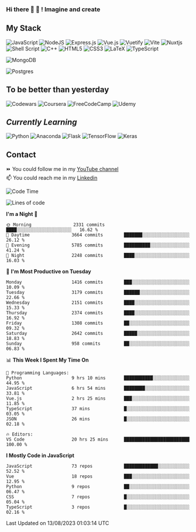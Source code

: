 ### Hi there 👋 🤖 ! Imagine and create

## My Stack
![JavaScript](https://img.shields.io/badge/javascript-%23323330.svg?style=for-the-badge&logo=javascript&logoColor=%23F7DF1E) ![NodeJS](https://img.shields.io/badge/node.js-6DA55F?style=for-the-badge&logo=node.js&logoColor=white) <img alt="Express.js" src="https://img.shields.io/badge/express.js%20-%23404d59.svg?&style=for-the-badge"/> ![Vue.js](https://img.shields.io/badge/vuejs-%2335495e.svg?style=for-the-badge&logo=vuedotjs&logoColor=%234FC08D) ![Vuetify](https://img.shields.io/badge/Vuetify-1867C0?style=for-the-badge&logo=vuetify&logoColor=AEDDFF) ![Vite](https://img.shields.io/badge/vite-%23646CFF.svg?style=for-the-badge&logo=vite&logoColor=white) ![Nuxtjs](https://img.shields.io/badge/Nuxt-002E3B?style=for-the-badge&logo=nuxtdotjs&logoColor=#00DC82) ![Shell Script](https://img.shields.io/badge/shell_script-%23121011.svg?style=for-the-badge&logo=gnu-bash&logoColor=white) ![C++](https://img.shields.io/badge/c++-%2300599C.svg?style=for-the-badge&logo=c%2B%2B&logoColor=white) ![HTML5](https://img.shields.io/badge/html5-%23E34F26.svg?style=for-the-badge&logo=html5&logoColor=white) ![CSS3](https://img.shields.io/badge/css3-%231572B6.svg?style=for-the-badge&logo=css3&logoColor=white) ![LaTeX](https://img.shields.io/badge/latex-%23008080.svg?style=for-the-badge&logo=latex&logoColor=white) ![TypeScript](https://img.shields.io/badge/typescript-%23007ACC.svg?style=for-the-badge&logo=typescript&logoColor=white)
<div>
  <img alt="MongoDB" src ="https://img.shields.io/badge/MongoDB-%234ea94b.svg?&style=for-the-badge&logo=mongodb&logoColor=white"/>
  
  ![Postgres](https://img.shields.io/badge/postgres-%23316192.svg?style=for-the-badge&logo=postgresql&logoColor=white)
</div>

## To be better than yesterday
![Codewars](https://img.shields.io/badge/Codewars-B1361E?style=for-the-badge&logo=codewars&logoColor=grey)
  ![Coursera](https://img.shields.io/badge/Coursera-%230056D2.svg?style=for-the-badge&logo=Coursera&logoColor=white)
  ![FreeCodeCamp](https://img.shields.io/badge/Freecodecamp-%23123.svg?&style=for-the-badge&logo=freecodecamp&logoColor=green)
  ![Udemy](https://img.shields.io/badge/Udemy-A435F0?style=for-the-badge&logo=Udemy&logoColor=white)

## *Currently Learning*
![Python](https://img.shields.io/badge/python-3670A0?style=for-the-badge&logo=python&logoColor=ffdd54) ![Anaconda](https://img.shields.io/badge/Anaconda-%2344A833.svg?style=for-the-badge&logo=anaconda&logoColor=white) 
![Flask](https://img.shields.io/badge/flask-%23000.svg?style=for-the-badge&logo=flask&logoColor=white) ![TensorFlow](https://img.shields.io/badge/TensorFlow-%23FF6F00.svg?style=for-the-badge&logo=TensorFlow&logoColor=white) ![Keras](https://img.shields.io/badge/Keras-%23D00000.svg?style=for-the-badge&logo=Keras&logoColor=white)

## Contact
⏩ You could follow me in my <a href="https://www.youtube.com/c/ViktorJimenezF" target="blank">YouTube channel</a>   <br>
📫 You could reach me in my <a href="https://www.linkedin.com/in/victorjuanjimenez/" target="blank">Linkedin</a>  

<!--START_SECTION:waka-->
![Code Time](http://img.shields.io/badge/Code%20Time-1%2C402%20hrs%2051%20mins-blue)

![Lines of code](https://img.shields.io/badge/From%20Hello%20World%20I%27ve%20Written-33.0%20million%20lines%20of%20code-blue)

**I'm a Night 🦉** 

```text
🌞 Morning                2331 commits        ████░░░░░░░░░░░░░░░░░░░░░   16.62 % 
🌆 Daytime                3664 commits        ███████░░░░░░░░░░░░░░░░░░   26.12 % 
🌃 Evening                5785 commits        ██████████░░░░░░░░░░░░░░░   41.24 % 
🌙 Night                  2248 commits        ████░░░░░░░░░░░░░░░░░░░░░   16.03 % 
```
📅 **I'm Most Productive on Tuesday** 

```text
Monday                   1416 commits        ███░░░░░░░░░░░░░░░░░░░░░░   10.09 % 
Tuesday                  3179 commits        ██████░░░░░░░░░░░░░░░░░░░   22.66 % 
Wednesday                2151 commits        ████░░░░░░░░░░░░░░░░░░░░░   15.33 % 
Thursday                 2374 commits        ████░░░░░░░░░░░░░░░░░░░░░   16.92 % 
Friday                   1308 commits        ██░░░░░░░░░░░░░░░░░░░░░░░   09.32 % 
Saturday                 2642 commits        █████░░░░░░░░░░░░░░░░░░░░   18.83 % 
Sunday                   958 commits         ██░░░░░░░░░░░░░░░░░░░░░░░   06.83 % 
```


📊 **This Week I Spent My Time On** 

```text
💬 Programming Languages: 
Python                   9 hrs 10 mins       ███████████░░░░░░░░░░░░░░   44.95 % 
JavaScript               6 hrs 54 mins       ████████░░░░░░░░░░░░░░░░░   33.81 % 
Vue.js                   2 hrs 25 mins       ███░░░░░░░░░░░░░░░░░░░░░░   11.85 % 
TypeScript               37 mins             █░░░░░░░░░░░░░░░░░░░░░░░░   03.05 % 
JSON                     26 mins             █░░░░░░░░░░░░░░░░░░░░░░░░   02.18 % 

🔥 Editors: 
VS Code                  20 hrs 25 mins      █████████████████████████   100.00 % 
```

**I Mostly Code in JavaScript** 

```text
JavaScript               73 repos            █████████████░░░░░░░░░░░░   52.52 % 
Vue                      18 repos            ███░░░░░░░░░░░░░░░░░░░░░░   12.95 % 
Python                   9 repos             ██░░░░░░░░░░░░░░░░░░░░░░░   06.47 % 
CSS                      7 repos             █░░░░░░░░░░░░░░░░░░░░░░░░   05.04 % 
TypeScript               3 repos             █░░░░░░░░░░░░░░░░░░░░░░░░   02.16 % 
```




 Last Updated on 13/08/2023 01:03:14 UTC
<!--END_SECTION:waka-->

<!--
**ViktorJJF/ViktorJJF** is a ✨ _special_ ✨ repository because its `README.md` (this file) appears on your GitHub profile.



Here are some ideas to get you started:

- 🔭 I’m currently working on ...
- 🌱 I’m currently learning ...
- 👯 I’m looking to collaborate on ...
- 🤔 I’m looking for help with ...
- 💬 Ask me about ...
- 📫 How to reach me: ...
- 😄 Pronouns: ...
- ⚡ Fun fact: ...
-->
